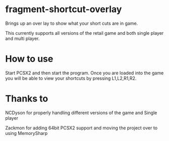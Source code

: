 # fragment-shortcut-overlay
Brings up an over lay to show what your short cuts are in game.

This currently supports all versions of the retail game and both single player and multi player.



# How to use
Start PCSX2 and then start the program. Once you are loaded into the game you will be able to view your shortcuts by pressing L1,L2,R1,R2.

# Thanks to
NCDyson for properly handling different versions of the game and Single player

Zackmon for adding 64bit PCSX2 support and moving the project over to using MemorySharp
